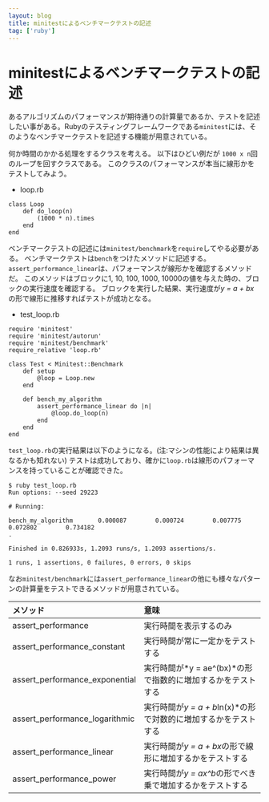 ```yaml
---
layout: blog
title: minitestによるベンチマークテストの記述
tag: ['ruby']
---
```


# minitestによるベンチマークテストの記述

あるアルゴリズムのパフォーマンスが期待通りの計算量であるか、テストを記述したい事がある。Rubyのテスティングフレームワークである`minitest`には、そのようなベンチマークテストを記述する機能が用意されている。

何か時間のかかる処理をするクラスを考える。
以下はひどい例だが `1000 x n`回のループを回すクラスである。
このクラスのパフォーマンスが本当に線形かをテストしてみよう。

- loop.rb

~~~~
class Loop
	def do_loop(n)
		(1000 * n).times
	end
end
~~~~

ベンチマークテストの記述には`minitest/benchmark`を`require`してやる必要がある。
ベンチマークテストは`bench`をつけたメソッドに記述する。
`assert_performance_linear`は、パフォーマンスが線形かを確認するメソッドだ。
このメソッドはブロックに1, 10, 100, 1000, 10000の値を与えた時の、ブロックの実行速度を確認する。
ブロックを実行した結果、実行速度が*y = a + bx*の形で線形に推移すればテストが成功となる。

- test_loop.rb

~~~~
require 'minitest'
require 'minitest/autorun'
require 'minitest/benchmark'
require_relative 'loop.rb'

class Test < Minitest::Benchmark
	def setup
		@loop = Loop.new
	end 

	def bench_my_algorithm
		assert_performance_linear do |n| 
			@loop.do_loop(n)  
		end 
	end 
end
~~~~

`test_loop.rb`の実行結果は以下のようになる。(注:マシンの性能により結果は異なるかも知れない)
テストは成功しており、確かに`loop.rb`は線形のパフォーマンスを持っていることが確認できた。

~~~~
$ ruby test_loop.rb 
Run options: --seed 29223

# Running:

bench_my_algorithm       0.000087        0.000724        0.007775        0.072802        0.734182
.

Finished in 0.826933s, 1.2093 runs/s, 1.2093 assertions/s.

1 runs, 1 assertions, 0 failures, 0 errors, 0 skips
~~~~

なお`minitest/benchmark`には`assert_performance_linear`の他にも様々なパターンの計算量をテストできるメソッドが用意されている。

|メソッド|意味|
|:-|:-|
|assert_performance|実行時間を表示するのみ|
|assert_performance_constant|実行時間が常に一定かをテストする|
|assert_performance_exponential|実行時間が*y = ae^(bx)*の形で指数的に増加するかをテストする|
|assert_performance_logarithmic|実行時間が*y = a + b*ln(x)*の形で対数的に増加するかをテストする|
|assert_performance_linear|実行時間が*y = a + bx*の形で線形に増加するかをテストする|
|assert_performance_power|実行時間が*y = ax^b*の形でべき乗で増加するかをテストする|
